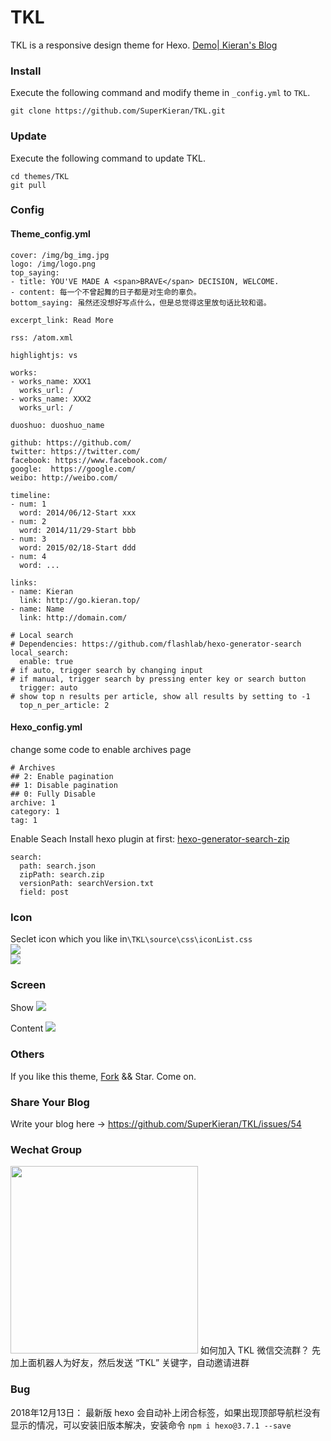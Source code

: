 # TKL
TKL is a responsive design theme for Hexo.
[Demo| Kieran's Blog](http://go.kieran.top/post/14/)
### Install
Execute the following command and modify theme in <code>_config.yml</code> to <code>TKL</code>.
```
git clone https://github.com/SuperKieran/TKL.git
```
<!--more-->
### Update
Execute the following command to update TKL.
``` 
cd themes/TKL
git pull
```
### Config
#### Theme_config.yml
```
cover: /img/bg_img.jpg
logo: /img/logo.png
top_saying:
- title: YOU'VE MADE A <span>BRAVE</span> DECISION, WELCOME.
- content: 每一个不曾起舞的日子都是对生命的辜负。
bottom_saying: 虽然还没想好写点什么，但是总觉得这里放句话比较和谐。
  
excerpt_link: Read More
  
rss: /atom.xml
  
highlightjs: vs

works:
- works_name: XXX1
  works_url: /
- works_name: XXX2
  works_url: /
  
duoshuo: duoshuo_name
  
github: https://github.com/
twitter: https://twitter.com/
facebook: https://www.facebook.com/
google:  https://google.com/
weibo: http://weibo.com/
  
timeline:
- num: 1
  word: 2014/06/12-Start xxx
- num: 2
  word: 2014/11/29-Start bbb
- num: 3
  word: 2015/02/18-Start ddd
- num: 4
  word: ...
  
links:
- name: Kieran
  link: http://go.kieran.top/
- name: Name
  link: http://domain.com/

# Local search
# Dependencies: https://github.com/flashlab/hexo-generator-search
local_search:
  enable: true
# if auto, trigger search by changing input
# if manual, trigger search by pressing enter key or search button
  trigger: auto
# show top n results per article, show all results by setting to -1
  top_n_per_article: 2
```
#### Hexo_config.yml
change some code to enable archives page
```
# Archives
## 2: Enable pagination
## 1: Disable pagination
## 0: Fully Disable
archive: 1
category: 1
tag: 1
```
Enable Seach
Install hexo plugin at first: [hexo-generator-search-zip](https://github.com/SuperKieran/hexo-generator-search-zip)
```
search:
  path: search.json
  zipPath: search.zip
  versionPath: searchVersion.txt
  field: post
```
### Icon
Seclet icon which you like in<code>\TKL\source\css\iconList.css</code>  
![](http://kieran-hexo.qiniudn.com/hexo_14_1.png)  
![](http://kieran-hexo.qiniudn.com/hexo_14_2.png)
### Screen
Show
![](http://kieran-hexo.qiniudn.com/hexo_14_3.png)
  
Content
![](http://kieran-hexo.qiniudn.com/hexo_14_4.png)
### Others
If you like this theme, [Fork](https://github.com/SuperKieran/TKL/fork) && Star.
Come on.

### Share Your Blog
Write your blog here -> https://github.com/SuperKieran/TKL/issues/54

### Wechat Group
<img src="http://kieran-hexo.qiniudn.com/wechat.jpeg" width="300px" />
如何加入 TKL 微信交流群？ 先加上面机器人为好友，然后发送 “TKL” 关键字，自动邀请进群

### Bug
2018年12月13日： 最新版 hexo 会自动补上闭合标签，如果出现顶部导航栏没有显示的情况，可以安装旧版本解决，安装命令 `npm i hexo@3.7.1 --save`
